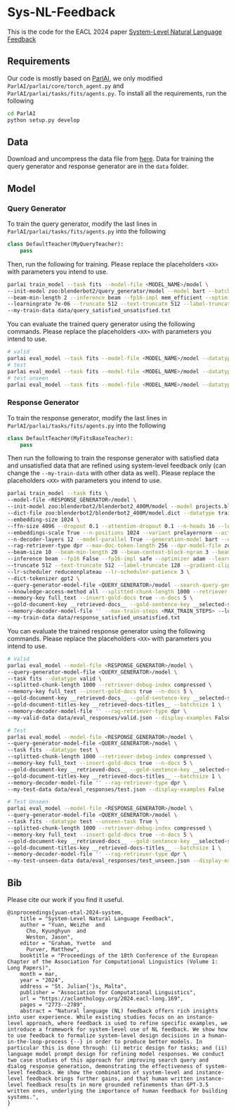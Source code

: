 # Sys-NL-Feedback
This is the code for the EACL 2024 paper [System-Level Natural Language Feedback](https://arxiv.org/abs/2306.13588)

## Requirements
Our code is mostly based on [ParlAI](https://parl.ai/#getstarted), we only modified `ParlAI/parlai/core/torch_agent.py` and `ParlAI/parlai/tasks/fits/agents.py`. To install all the requirements, run the following
```bash
cd ParlAI
python setup.py develop
```
## Data
Download and uncompress the data file from [here](https://drive.google.com/file/d/1kfL8x3lq16d_4-Vv2Nm1KLlDaCh1NkMu/view?usp=sharing). Data for training the query generator and response generator are in the `data` folder.


## Model
### Query Generator
To train the query generator, modify the last lines in `ParlAI/parlai/tasks/fits/agents.py` into the following
```python
class DefaultTeacher(MyQueryTeacher):
    pass
```
Then, run the following for training. Please replace the placeholders `<XX>` with parameters you intend to use.
```bash
parlai train_model --task fits --model-file <MODEL_NAME>/model \
--init-model zoo:blenderbot2/query_generator/model --model bart --batchsize <BATCH_SIZE> --num-epochs <NUM_EPOCHS> \
--beam-min-length 2 --inference beam --fp16-impl mem_efficient --optimizer mem_eff_adam \
--learningrate 7e-06 --truncate 512 --text-truncate 512 --label-truncate 128 \
--my-train-data data/query_satisfied_unsatisfied.txt
```

You can evaluate the trained query generator using the following commands. Please replace the placeholders `<XX>` with parameters you intend to use.
```bash
# valid
parlai eval_model --task fits --model-file <MODEL_NAME>/model --datatype valid --display-examples False
# test
parlai eval_model --task fits --model-file <MODEL_NAME>/model --datatype test --display-examples False
# test unseen
parlai eval_model --task fits --model-file <MODEL_NAME>/model --datatype test --unseen-task True --display-examples False
```

### Response Generator
To train the response generator, modify the last lines in `ParlAI/parlai/tasks/fits/agents.py` into the following
```python
class DefaultTeacher(MyFitsBaseTeacher):
    pass
```
Then run the following to train the response generator with satisfied data and unsatisfied data that are refined using system-level feedback only (can change the `--my-train-data` with other data as well). Please replace the placeholders `<XX>` with parameters you intend to use.
```bash
parlai train_model --task fits \
--model-file <RESPONSE_GENERATOR>/model \
--init-model zoo:blenderbot2/blenderbot2_400M/model --model projects.blenderbot2.agents.blenderbot2:BlenderBot2FidAgent \
--dict-file zoo:blenderbot2/blenderbot2_400M/model.dict --datatype train --batchsize <BATCH_SIZE> --update-freq <UPDATE_FREQUENCY> \
--embedding-size 1024 \
--ffn-size 4096 --dropout 0.1 --attention-dropout 0.1 --n-heads 16 --learn-positional-embeddings True \
--embeddings-scale True --n-positions 1024 --variant prelayernorm --activation gelu --n-encoder-layers 12 \
--n-decoder-layers 12 --model-parallel True --generation-model bart --query-model bert_from_parlai_rag \
--rag-retriever-type dpr --max-doc-token-length 256 --dpr-model-file zoo:hallucination/bart_rag_token/model \
--beam-size 10 --beam-min-length 20 --beam-context-block-ngram 3 --beam-block-ngram 3 --beam-block-full-context False \
--inference beam --fp16 False --fp16-impl safe --optimizer adam --learningrate 7e-6 --warmup-updates 0 \
--truncate 512 --text-truncate 512 --label-truncate 128 --gradient-clip 0.1 \
--lr-scheduler reduceonplateau --lr-scheduler-patience 3 \
--dict-tokenizer gpt2 \
--query-generator-model-file <QUERY_GENERATOR>/model --search-query-generator-beam-min-length 2 \
--knowledge-access-method all --splitted-chunk-length 1000 --retriever-debug-index compressed \
--memory-key full_text --insert-gold-docs true --n-docs 5 \
--gold-document-key __retrieved-docs__ --gold-sentence-key __selected-sentences__ --gold-document-titles-key __retrieved-docs-titles__ \
--memory-decoder-model-file '' --max-train-steps <MAX_TRAIN_STEPS> --log-every-n-steps 20 \
--my-train-data data/response_satisfied_unsatisfied.txt
```
You can evaluate the trained response generator using the following commands. Please replace the placeholders `<XX>` with parameters you intend to use.
```bash
# Valid
parlai eval_model --model-file <RESPONSE_GENERATOR>/model \
--query-generator-model-file <QUERY_GENERATOR>/model \
--task fits --datatype valid \
--splitted-chunk-length 1000 --retriever-debug-index compressed \
--memory-key full_text --insert-gold-docs true --n-docs 5 \
--gold-document-key __retrieved-docs__ --gold-sentence-key __selected-sentences__ \
--gold-document-titles-key __retrieved-docs-titles__ --batchsize 1 \
--memory-decoder-model-file '' --rag-retriever-type dpr \
--my-valid-data data/eval_responses/valid.json --display-examples False

# Test
parlai eval_model --model-file <RESPONSE_GENERATOR>/model \
--query-generator-model-file <QUERY_GENERATOR>/model \
--task fits --datatype test \
--splitted-chunk-length 1000 --retriever-debug-index compressed \
--memory-key full_text --insert-gold-docs true --n-docs 5 \
--gold-document-key __retrieved-docs__ --gold-sentence-key __selected-sentences__ \
--gold-document-titles-key __retrieved-docs-titles__ --batchsize 1 \
--memory-decoder-model-file '' --rag-retriever-type dpr \
--my-test-data data/eval_responses/test.json --display-examples False

# Test Unseen
parlai eval_model --model-file <RESPONSE_GENERATOR>/model \
--query-generator-model-file <QUERY_GENERATOR>/model \
--task fits --datatype test --unseen-task True \
--splitted-chunk-length 1000 --retriever-debug-index compressed \
--memory-key full_text --insert-gold-docs true --n-docs 5 \
--gold-document-key __retrieved-docs__ --gold-sentence-key __selected-sentences__ \
--gold-document-titles-key __retrieved-docs-titles__ --batchsize 1 \
--memory-decoder-model-file '' --rag-retriever-type dpr \
--my-test-unseen-data data/eval_responses/test_unseen.json --display-examples False
```
## Bib
Please cite our work if you find it useful.
```
@inproceedings{yuan-etal-2024-system,
    title = "System-Level Natural Language Feedback",
    author = "Yuan, Weizhe  and
      Cho, Kyunghyun  and
      Weston, Jason",
    editor = "Graham, Yvette  and
      Purver, Matthew",
    booktitle = "Proceedings of the 18th Conference of the European Chapter of the Association for Computational Linguistics (Volume 1: Long Papers)",
    month = mar,
    year = "2024",
    address = "St. Julian{'}s, Malta",
    publisher = "Association for Computational Linguistics",
    url = "https://aclanthology.org/2024.eacl-long.169",
    pages = "2773--2789",
    abstract = "Natural language (NL) feedback offers rich insights into user experience. While existing studies focus on an instance-level approach, where feedback is used to refine specific examples, we introduce a framework for system-level use of NL feedback. We show how to use feedback to formalize system-level design decisions in a human-in-the-loop-process {--} in order to produce better models. In particular this is done through: (i) metric design for tasks; and (ii) language model prompt design for refining model responses. We conduct two case studies of this approach for improving search query and dialog response generation, demonstrating the effectiveness of system-level feedback. We show the combination of system-level and instance-level feedback brings further gains, and that human written instance-level feedback results in more grounded refinements than GPT-3.5 written ones, underlying the importance of human feedback for building systems.",
}
```

